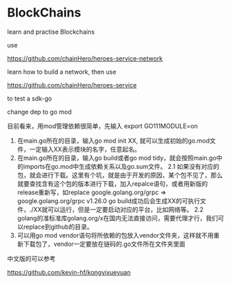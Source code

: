 # BlockChains
learn and practise Blockchains

use

https://github.com/chainHero/heroes-service-network

learn how to build a network, then use

https://github.com/chainHero/heroes-service

to test a sdk-go

change dep to go mod 

目前看来，用mod管理依赖很简单，先输入 export GO111MODULE=on
1. 	在main.go所在的目录，输入go mod init XX, 就可以生成初始的go.mod文件，一定输入XX表示模块的名字，任意起名。
2. 	在main.go所在的目录，输入go build或者go mod tidy，就会按照main.go中的imports在go.mod中生成依赖关系以及go.sum文件。
	2.1	如果没有对应的包，就会进行下载。这里有个坑，就是由于开发的原因，某个包不见了，那么就要查找含有这个包的版本进行下载，加入repalce语句，或者用新版的release重新写，如replace google.golang.org/grpc => google.golang.org/grpc v1.26.0
	go build成功后会生成XX的可执行文件，./XX就可以运行，但是一定要启动对应的平台，比如网络等。
	2.2	golang的准标准库golang.org/x在国内无法直接访问，需要代理才行，我们可以replace到github的目录。
3.	可以用go mod vendor语句将所依赖的包放入vendor文件夹，这样就不用重新下载包了，vendor一定要放在链码的.go文件所在文件夹里面


中文版的可以参考

https://github.com/kevin-hf/kongyixueyuan

